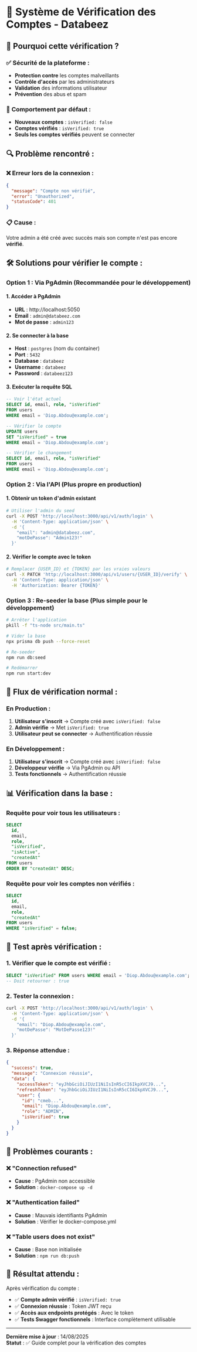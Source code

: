 # 🔐 Système de Vérification des Comptes - Databeez

## 🎯 **Pourquoi cette vérification ?**

### ✅ **Sécurité de la plateforme :**
- **Protection contre** les comptes malveillants
- **Contrôle d'accès** par les administrateurs
- **Validation** des informations utilisateur
- **Prévention** des abus et spam

### 🚨 **Comportement par défaut :**
- **Nouveaux comptes** : `isVerified: false`
- **Comptes vérifiés** : `isVerified: true`
- **Seuls les comptes vérifiés** peuvent se connecter

## 🔍 **Problème rencontré :**

### ❌ **Erreur lors de la connexion :**
```json
{
  "message": "Compte non vérifié",
  "error": "Unauthorized",
  "statusCode": 401
}
```

### 📋 **Cause :**
Votre admin a été créé avec succès mais son compte n'est pas encore **vérifié**.

## 🛠️ **Solutions pour vérifier le compte :**

### **Option 1 : Via PgAdmin (Recommandée pour le développement)**

#### 1. **Accéder à PgAdmin**
- **URL** : http://localhost:5050
- **Email** : `admin@databeez.com`
- **Mot de passe** : `admin123`

#### 2. **Se connecter à la base**
- **Host** : `postgres` (nom du container)
- **Port** : `5432`
- **Database** : `databeez`
- **Username** : `databeez`
- **Password** : `databeez123`

#### 3. **Exécuter la requête SQL**
```sql
-- Voir l'état actuel
SELECT id, email, role, "isVerified" 
FROM users 
WHERE email = 'Diop.Abdou@example.com';

-- Vérifier le compte
UPDATE users 
SET "isVerified" = true 
WHERE email = 'Diop.Abdou@example.com';

-- Vérifier le changement
SELECT id, email, role, "isVerified" 
FROM users 
WHERE email = 'Diop.Abdou@example.com';
```

### **Option 2 : Via l'API (Plus propre en production)**

#### 1. **Obtenir un token d'admin existant**
```bash
# Utiliser l'admin du seed
curl -X POST 'http://localhost:3000/api/v1/auth/login' \
  -H 'Content-Type: application/json' \
  -d '{
    "email": "admin@databeez.com",
    "motDePasse": "Admin123!"
  }'
```

#### 2. **Vérifier le compte avec le token**
```bash
# Remplacer {USER_ID} et {TOKEN} par les vraies valeurs
curl -X PATCH 'http://localhost:3000/api/v1/users/{USER_ID}/verify' \
  -H 'Content-Type: application/json' \
  -H 'Authorization: Bearer {TOKEN}'
```

### **Option 3 : Re-seeder la base (Plus simple pour le développement)**

```bash
# Arrêter l'application
pkill -f "ts-node src/main.ts"

# Vider la base
npx prisma db push --force-reset

# Re-seeder
npm run db:seed

# Redémarrer
npm run start:dev
```

## 🔄 **Flux de vérification normal :**

### **En Production :**
1. **Utilisateur s'inscrit** → Compte créé avec `isVerified: false`
2. **Admin vérifie** → Met `isVerified: true`
3. **Utilisateur peut se connecter** → Authentification réussie

### **En Développement :**
1. **Utilisateur s'inscrit** → Compte créé avec `isVerified: false`
2. **Développeur vérifie** → Via PgAdmin ou API
3. **Tests fonctionnels** → Authentification réussie

## 📊 **Vérification dans la base :**

### **Requête pour voir tous les utilisateurs :**
```sql
SELECT 
  id, 
  email, 
  role, 
  "isVerified", 
  "isActive",
  "createdAt"
FROM users 
ORDER BY "createdAt" DESC;
```

### **Requête pour voir les comptes non vérifiés :**
```sql
SELECT 
  id, 
  email, 
  role, 
  "createdAt"
FROM users 
WHERE "isVerified" = false;
```

## 🧪 **Test après vérification :**

### **1. Vérifier que le compte est vérifié :**
```sql
SELECT "isVerified" FROM users WHERE email = 'Diop.Abdou@example.com';
-- Doit retourner : true
```

### **2. Tester la connexion :**
```bash
curl -X POST 'http://localhost:3000/api/v1/auth/login' \
  -H 'Content-Type: application/json' \
  -d '{
    "email": "Diop.Abdou@example.com",
    "motDePasse": "MotDePasse123!"
  }'
```

### **3. Réponse attendue :**
```json
{
  "success": true,
  "message": "Connexion réussie",
  "data": {
    "accessToken": "eyJhbGciOiJIUzI1NiIsInR5cCI6IkpXVCJ9...",
    "refreshToken": "eyJhbGciOiJIUzI1NiIsInR5cCI6IkpXVCJ9...",
    "user": {
      "id": "cmeb...",
      "email": "Diop.Abdou@example.com",
      "role": "ADMIN",
      "isVerified": true
    }
  }
}
```

## 🚨 **Problèmes courants :**

### **❌ "Connection refused"**
- **Cause** : PgAdmin non accessible
- **Solution** : `docker-compose up -d`

### **❌ "Authentication failed"**
- **Cause** : Mauvais identifiants PgAdmin
- **Solution** : Vérifier le docker-compose.yml

### **❌ "Table users does not exist"**
- **Cause** : Base non initialisée
- **Solution** : `npm run db:push`

## 🎉 **Résultat attendu :**

Après vérification du compte :
- ✅ **Compte admin vérifié** : `isVerified: true`
- ✅ **Connexion réussie** : Token JWT reçu
- ✅ **Accès aux endpoints protégés** : Avec le token
- ✅ **Tests Swagger fonctionnels** : Interface complètement utilisable

---

**Dernière mise à jour** : 14/08/2025  
**Statut** : ✅ Guide complet pour la vérification des comptes 